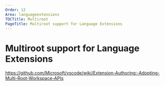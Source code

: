 ```yaml
---
Order: 12
Area: languageextensions
TOCTitle: Multiroot
PageTitle: Multiroot support for Language Extensions
---
```


# Multiroot support for Language Extensions

https://github.com/Microsoft/vscode/wiki/Extension-Authoring:-Adopting-Multi-Root-Workspace-APIs